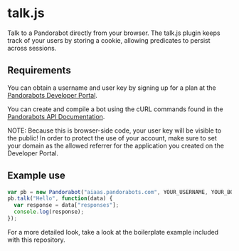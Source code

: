 talk.js
=======

Talk to a Pandorabot directly from your browser. The talk.js plugin keeps track of your users by storing a cookie, allowing predicates to persist across sessions.

Requirements
------------

You can obtain a username and user key by signing up for a plan at the [Pandorabots Developer Portal](https://developer.pandorabots.com). 

You can create and compile a bot using the cURL commands found in the [Pandorabots API Documentation](https://developer.pandorabots.com/docs).

NOTE: Because this is browser-side code, your user key will be visible to the public! In order to protect the use of your account, make sure to set your domain as the allowed referrer for the application you created on the Developer Portal. 

Example use
------------

```javascript
var pb = new Pandorabot("aiaas.pandorabots.com", YOUR_USERNAME, YOUR_BOTNAME, YOUR_USER_KEY);
pb.talk("Hello", function(data) {
  var response = data["responses"];
  console.log(response);
});
```

For a more detailed look, take a look at the boilerplate example included with this repository.  

